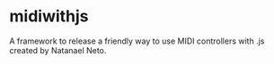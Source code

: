 # midiwithjs
A framework to release a friendly way to use MIDI controllers with .js created by Natanael Neto.
